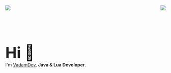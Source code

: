 <img align="right" src="https://github-readme-stats.vercel.app/api?username=VadamDev&show_icons=true&theme=tokyonight" />
<img align="left" src="https://github-readme-stats.vercel.app/api/top-langs/?username=VadamDev&theme=tokyonight" />
<br>
<br>
<br>
<br>
<br>
<br>
<br>
<font size="14">
<b>
Hi 👋
</b>
</font>
<br>
I'm <a href="https://github.com/VadamDev">VadamDev</a>, <b>Java & Lua Developer</b>.